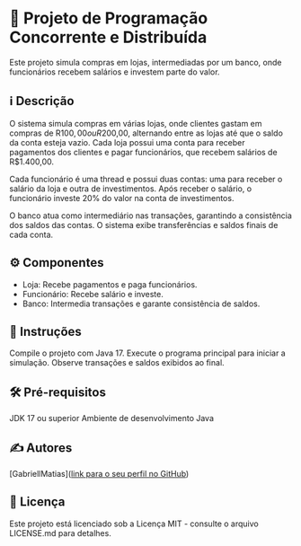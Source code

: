 # 🚀 Projeto de Programação Concorrente e Distribuída
Este projeto simula compras em lojas, intermediadas por um banco, onde funcionários recebem salários e investem parte do valor.

## ℹ️ Descrição
O sistema simula compras em várias lojas, onde clientes gastam em compras de R$100,00 ou R$200,00, alternando entre as lojas até que o saldo da conta esteja vazio. Cada loja possui uma conta para receber pagamentos dos clientes e pagar funcionários, que recebem salários de R$1.400,00.

Cada funcionário é uma thread e possui duas contas: uma para receber o salário da loja e outra de investimentos. Após receber o salário, o funcionário investe 20% do valor na conta de investimentos.

O banco atua como intermediário nas transações, garantindo a consistência dos saldos das contas. O sistema exibe transferências e saldos finais de cada conta.

## ⚙️ Componentes
 - Loja: Recebe pagamentos e paga funcionários.
 - Funcionário: Recebe salário e investe.
 - Banco: Intermedia transações e garante consistência de saldos.
## 📝 Instruções
Compile o projeto com Java 17.
Execute o programa principal para iniciar a simulação.
Observe transações e saldos exibidos ao final.
## 🛠️ Pré-requisitos
JDK 17 ou superior
Ambiente de desenvolvimento Java
## ✍️ Autores
[GabriellMatias]([link para o seu perfil no GitHub](https://github.com/GabriellMatias))
## 📄 Licença
Este projeto está licenciado sob a Licença MIT - consulte o arquivo LICENSE.md para detalhes.
